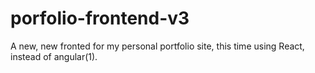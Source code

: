 # porfolio-frontend-v3
A new, new fronted for my personal portfolio site, this time using React, instead of angular(1).
